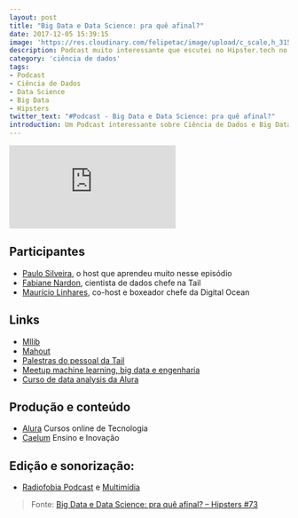 ```yaml
---
layout: post
title: "Big Data e Data Science: pra quê afinal?"
date: 2017-12-05 15:39:15
image: 'https://res.cloudinary.com/felipetac/image/upload/c_scale,h_315,w_600/v1516726132/Hipsters-73_g2qfcd.png'
description: Podcast muito interessante que escutei no Hipster.tech no qual Paulo Silveria e Maurício Linhares batem um papo com a cientista de dados Fabiene Nardon, cientista de dados chefe na Tail.
category: 'ciência de dados'
tags:
- Podcast
- Ciência de Dados
- Data Science
- Big Data
- Hipsters
twitter_text: "#Podcast - Big Data e Data Science: pra quê afinal?"
introduction: Um Podcast interessante sobre Ciência de Dados e Big Data produzido pela Hipster.tech
---
```

<iframe class="podcast" src="https://hipsters.tech/?powerpress_embed=1404-podcast&amp;powerpress_player=mediaelement-audio" frameborder="0" scrolling="no"></iframe>

## Participantes

- [Paulo Silveira](https://twitter.com/paulo_caelum), o host que aprendeu muito nesse episódio
- [Fabiane Nardon](https://twitter.com/fabianenardon), cientista de dados chefe na Tail
- [Maurício Linhares](https://twitter.com/mauriciojr), co-host e boxeador chefe da Digital Ocean

## Links

- [Mllib](https://spark.apache.org/mllib/)
- [Mahout](http://mahout.apache.org/)
- [Palestras do pessoal da Tail](http://www.tail.digital/palestras-e-apresentacoes/)
- [Meetup machine learning, big data e engenharia](https://www.meetup.com/machine-learning-big-data-engenharia/?_cookie-check=0xKHKA-b88i44J9V)
- [Curso de data analysis da Alura](https://www.alura.com.br/curso-online-data-analysis-trabalhando-com-dados)

## Produção e conteúdo

- [Alura](https://www.alura.com.br/) Cursos online de Tecnologia
- [Caelum](https://www.caelum.com.br/) Ensino e Inovação

## Edição e sonorização: 
- [Radiofobia Podcast](http://www.radiofobia.com.br/) e [Multimídia](http://www.radiofobia.com.br/)

> Fonte: [Big Data e Data Science: pra quê afinal? – Hipsters #73](https://hipsters.tech/big-data-e-data-science-pra-que-afinal-hipsters-73/)
